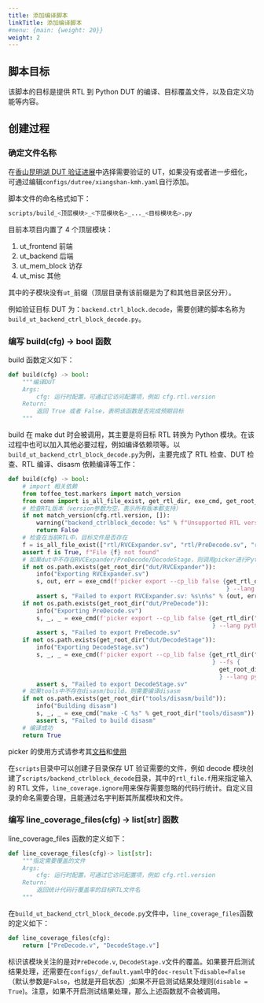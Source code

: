 ```yaml
---
title: 添加编译脚本
linkTitle: 添加编译脚本
#menu: {main: {weight: 20}}
weight: 2
---
```


## 脚本目标

该脚本的目标是提供 RTL 到 Python DUT 的编译、目标覆盖文件，以及自定义功能等内容。

## 创建过程

### 确定文件名称

在[香山昆明湖 DUT 验证进展]()中选择需要验证的 UT，如果没有或者进一步细化，可通过编辑`configs/dutree/xiangshan-kmh.yaml`自行添加。

脚本文件的命名格式如下：

```bash
scripts/build_<顶层模块>_<下层模块名>_..._<目标模块名>.py
```

目前本项目内置了 4 个顶层模块：

1. ut_frontend 前端
1. ut_backend 后端
1. ut_mem_block 访存
1. ut_misc 其他

其中的子模块没有`ut_`前缀（顶层目录有该前缀是为了和其他目录区分开）。

例如验证目标 DUT 为：`backend.ctrl_block.decode`，需要创建的脚本名称为 `build_ut_backend_ctrl_block_decode.py`。

### 编写 build(cfg) -> bool 函数

build 函数定义如下：

```python
def build(cfg) -> bool:
    """编译DUT
    Args:
        cfg: 运行时配置，可通过它访问配置项，例如 cfg.rtl.version
    Return:
        返回 True 或者 False，表明该函数是否完成预期目标
    """
```

build 在 make dut 时会被调用，其主要是将目标 RTL 转换为 Python 模块。在该过程中也可以加入其他必要过程，例如编译依赖项等。以`build_ut_backend_ctrl_block_decode.py`为例，主要完成了 RTL 检查、DUT 检查、RTL 编译、disasm 依赖编译等工作：

```python
def build(cfg) -> bool:
    # import 相关依赖
    from toffee_test.markers import match_version
    from comm import is_all_file_exist, get_rtl_dir, exe_cmd, get_root_dir
    # 检查RTL版本（version参数为空，表示所有版本都支持）
    if not match_version(cfg.rtl.version, []):
        warning("backend_ctrlblock_decode: %s" % f"Unsupported RTL version {cfg.rtl.version}")
        return False
    # 检查在当前RTL中，目标文件是否存在
    f = is_all_file_exist(["rtl/RVCExpander.sv", "rtl/PreDecode.sv", "rtl/DecodeStage.sv"], get_rtl_dir(cfg=cfg))
    assert f is True, f"File {f} not found"
    # 如果dut中不存在RVCExpander/PreDecode/DecodeStage，则调用picker进行Python打包
    if not os.path.exists(get_root_dir("dut/RVCExpander")):
        info("Exporting RVCExpander.sv")
        s, out, err = exe_cmd(f'picker export --cp_lib false {get_rtl_dir("rtl/RVCExpander.sv", cfg=cfg)
                                                              } --lang python --tdir {get_root_dir("dut")}/ -w rvc.fst -c')
        assert s, "Failed to export RVCExpander.sv: %s\n%s" % (out, err)
    if not os.path.exists(get_root_dir("dut/PreDecode")):
        info("Exporting PreDecode.sv")
        s, _, _ = exe_cmd(f'picker export --cp_lib false {get_rtl_dir("rtl/PreDecode.sv", cfg=cfg)
                                                          } --lang python --tdir {get_root_dir("dut")}/ -w predecode.fst -c')
        assert s, "Failed to export PreDecode.sv"
    if not os.path.exists(get_root_dir("dut/DecodeStage")):
        info("Exporting DecodeStage.sv")
        s, _, _ = exe_cmd(f'picker export --cp_lib false {get_rtl_dir("rtl/DecodeStage.sv", cfg=cfg)
                                                          } --fs {
                                                            get_root_dir("scripts/backend_ctrlblock_decode/rtl_files.f")
                                                            } --lang python --tdir {get_root_dir("dut")}/ -w decode.fst -c')
        assert s, "Failed to export DecodeStage.sv"
    # 如果tools中不存在disasm/build，则需要编译disasm
    if not os.path.exists(get_root_dir("tools/disasm/build")):
        info("Building disasm")
        s, _, _ = exe_cmd("make -C %s" % get_root_dir("tools/disasm"))
        assert s, "Failed to build disasm"
    # 编译成功
    return True
```

picker 的使用方式请参考其[文档](https://github.com/XS-MLVP/picker/blob/master/README.zh.md)和[使用](https://open-verify.cc/mlvp/docs/env_usage/picker_usage/)

在`scripts`目录中可以创建子目录保存 UT 验证需要的文件，例如 decode 模块创建了`scripts/backend_ctrlblock_decode`目录，其中的`rtl_file.f`用来指定输入的 RTL 文件，`line_coverage.ignore`用来保存需要忽略的代码行统计。自定义目录的命名需要合理，且能通过名字判断其所属模块和文件。

### 编写 line_coverage_files(cfg) -> list[str] 函数

line_coverage_files 函数的定义如下：

```python
def line_coverage_files(cfg)-> list[str]:
    """指定需要覆盖的文件
    Args:
        cfg: 运行时配置，可通过它访问配置项，例如 cfg.rtl.version
    Return:
        返回统计代码行覆盖率的目标RTL文件名
    """
```

在`build_ut_backend_ctrl_block_decode.py`文件中，`line_coverage_files`函数的定义如下：

```python
def line_coverage_files(cfg):
    return ["PreDecode.v", "DecodeStage.v"]
```

标识该模块关注的是对`PreDecode.v`, `DecodeStage.v`文件的覆盖。如果要开启测试结果处理，还需要在`configs/_default.yaml`中的`doc-result`下`disable=False`（默认参数是`False`，也就是开启状态）;如果不开启测试结果处理则(`disable = True`)。注意，如果不开启测试结果处理，那么上述函数就不会被调用。
